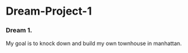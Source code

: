 # Dream-Project-1

### Dream 1. 

My goal is to knock down and build my own townhouse in manhattan.
